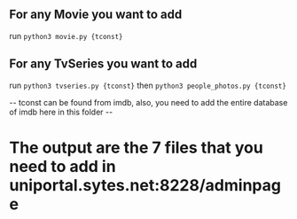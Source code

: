 ## For any Movie you want to add

run
`python3 movie.py {tconst}`

## For any TvSeries you want to add

run
`python3 tvseries.py {tconst}`
then
`python3 people_photos.py {tconst}`


-- tconst can be found from imdb, also, you need to add the entire database of imdb here in this folder --

# The output are the 7 files that you need to add in uniportal.sytes.net:8228/adminpage